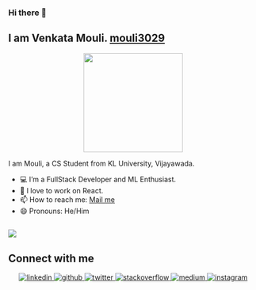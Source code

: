 ### Hi there 👋
<h2> I am Venkata Mouli. <a href="https://github.com/mouli3029"> mouli3029 </a> </h2> 
<div align="center"> 
 <img src="giphy2.gif" height = "200px"/> 
</div>

I am Mouli, a CS Student from KL University, Vijayawada.
- 💻 I’m a FullStack Developer and ML Enthusiast. 
- 👯 I love to work on React. <br />
- 📫 How to reach me:  [Mail me](mailto:venkatmouli823@gmail.com) 
- 😄 Pronouns: He/Him  <br />

![](https://komarev.com/ghpvc/?username=mouli3029&color=green)
---
## Connect with me
<div align="center">
 <a href="https://www.linkedin.com/in/venkata-mouli-a347351a0/" target="_blank">
<img src=https://img.shields.io/badge/linkedin-%231E77B5.svg?&style=for-the-badge&logo=linkedin&logoColor=white alt=linkedin style="margin-bottom: 5px;" />
</a>
<a href="https://github.com/mouli3029" target="_blank">
<img src=https://img.shields.io/badge/github-%2324292e.svg?&style=for-the-badge&logo=github&logoColor=white alt=github style="margin-bottom: 5px;" />
</a>
<a href="https://twitter.com/Mouli37888336" target="_blank">
<img src=https://img.shields.io/badge/twitter-%2300acee.svg?&style=for-the-badge&logo=twitter&logoColor=white alt=twitter style="margin-bottom: 5px;" />
</a>
<a href="https://stackoverflow.com/users/13952395/mouli-chowdary" target="_blank">
<img src=https://img.shields.io/badge/stackoverflow-%23F28032.svg?&style=for-the-badge&logo=stackoverflow&logoColor=white alt=stackoverflow style="margin-bottom: 5px;" />
</a>
<a href="https://medium.com/@venkatmouli823" target="_blank">
<img src=https://img.shields.io/badge/medium-%23292929.svg?&style=for-the-badge&logo=medium&logoColor=white alt=medium style="margin-bottom: 5px;" />
</a>  
<a href="https://instagram.com/m.o.u.l.i__" target="_blank">
<img src=https://img.shields.io/badge/instagram-%23000000.svg?&style=for-the-badge&logo=instagram&logoColor=white alt=instagram style="margin-bottom: 5px;" />
</a>
</div>

